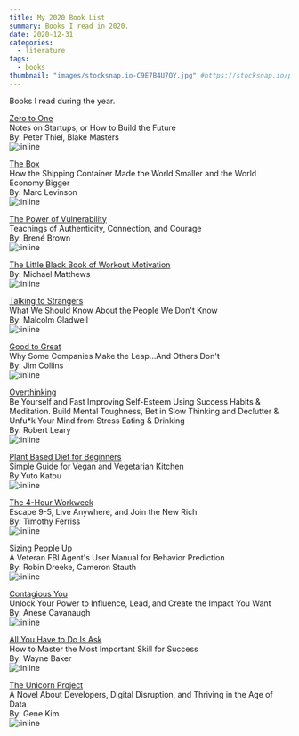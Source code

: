 ```yaml
---
title: My 2020 Book List
summary: Books I read in 2020.
date: 2020-12-31
categories:
  - literature
tags:
  - books
thumbnail: "images/stocksnap.io-C9E7B4U7QY.jpg" #https://stocksnap.io/photo/C9E7B4U7QY
---
```


Books I read during the year.

[Zero to One](https://www.amazon.com/Zero-to-One-audiobook/dp/B00M284NY2)
<br>Notes on Startups, or How to Build the Future
<br>By: Peter Thiel, Blake Masters
<br>![:inline](https://m.media-amazon.com/images/I/41UpV7crlHL._SL500_.jpg)
<br>

[The Box](https://www.amazon.com/The-Box-Marc-Levinson-audiobook/dp/B00I51PQZU)
<br>How the Shipping Container Made the World Smaller and the World Economy Bigger
<br>By: Marc Levinson
<br>![:inline](https://m.media-amazon.com/images/I/51XJQK3qlWL.jpg)
<br>

[The Power of Vulnerability](https://www.amazon.com/The-Power-of-Vulnerability-audiobook/dp/B00D1Z9RFU)
<br>Teachings of Authenticity, Connection, and Courage
<br>By: Brené Brown
<br>![:inline](https://m.media-amazon.com/images/I/51jK8rnRLrL._SL500_.jpg)
<br>

[The Little Black Book of Workout Motivation](https://www.amazon.com/Little-Black-Book-Workout-Motivation/dp/B07FDG1Z34)
<br>By: Michael Matthews
<br>![:inline](https://m.media-amazon.com/images/I/518ps8tYPaL._SL500_.jpg)
<br>

[Talking to Strangers](https://www.amazon.com/Talking-to-Strangers-audiobook/dp/B07NJCG1XS)
<br>What We Should Know About the People We Don't Know
<br>By: Malcolm Gladwell
<br>![:inline](https://m.media-amazon.com/images/I/412zzXhmaoL._SL320_.jpg)
<br>

[Good to Great](https://www.amazon.com/Good-to-Great-Jim-Collins-audiobook/dp/B003VXI5MS)
<br>Why Some Companies Make the Leap...And Others Don't
<br>By: Jim Collins
<br>![:inline](https://m.media-amazon.com/images/I/41tCQsn8UGL._SL500_.jpg)
<br>

[Overthinking](https://www.amazon.com/Overthinking-Daniel-Michaels-audiobook/dp/B07X1LSRSD)
<br>Be Yourself and Fast Improving Self-Esteem Using Success Habits & Meditation. Build Mental Toughness, Bet in Slow Thinking and Declutter & Unfu\*k Your Mind from Stress Eating & Drinking
<br>By: Robert Leary
<br>![:inline](https://m.media-amazon.com/images/I/51nIfss9zAL._SL320_.jpg)
<br>

[Plant Based Diet for Beginners](https://www.amazon.com/Plant-Based-Diet-Beginners-Vegetarian/dp/B086K2CXXK)
<br>Simple Guide for Vegan and Vegetarian Kitchen
<br>By:Yuto Katou
<br>![:inline](https://m.media-amazon.com/images/I/51nND3oAMHL._SL320_.jpg)
<br>

[The 4-Hour Workweek](https://www.amazon.com/4-Hour-Workweek-Anywhere-Expanded-Updated/dp/B0031KN6T8)
<br>Escape 9-5, Live Anywhere, and Join the New Rich
<br>By: Timothy Ferriss
<br>![:inline](https://m.media-amazon.com/images/I/51lBbwPe7rL._SL500_.jpg)
<br>

[Sizing People Up](https://www.amazon.com/Sizing-People-Up-audiobook/dp/B07RFT4118)
<br>A Veteran FBI Agent's User Manual for Behavior Prediction
<br>By: Robin Dreeke, Cameron Stauth
<br>![:inline](https://m.media-amazon.com/images/I/51HU8NA1mRL._SL500_.jpg)
<br>

[Contagious You](https://www.amazon.com/Contagious-You-Unlock-Influence-Create/dp/B09B1D4HGT)
<br>Unlock Your Power to Influence, Lead, and Create the Impact You Want
<br>By: Anese Cavanaugh
<br>![:inline](https://m.media-amazon.com/images/I/51XgFSpBWHL._SL320_.jpg)
<br>

[All You Have to Do Is Ask](https://www.amazon.com/All-You-Have-Ask-Important/dp/B07RGXDNGF)
<br>How to Master the Most Important Skill for Success
<br>By: Wayne Baker
<br>![:inline](https://m.media-amazon.com/images/I/41w97jga73L._SL500_.jpg)
<br>

[The Unicorn Project](https://www.amazon.com/The-Unicorn-Project-Gene-Kim-audiobook/dp/B0812C82T9)
<br>A Novel About Developers, Digital Disruption, and Thriving in the Age of Data
<br>By: Gene Kim
<br>![:inline](https://m.media-amazon.com/images/I/61wBy6ytu8L._SL500_.jpg)
<br>
